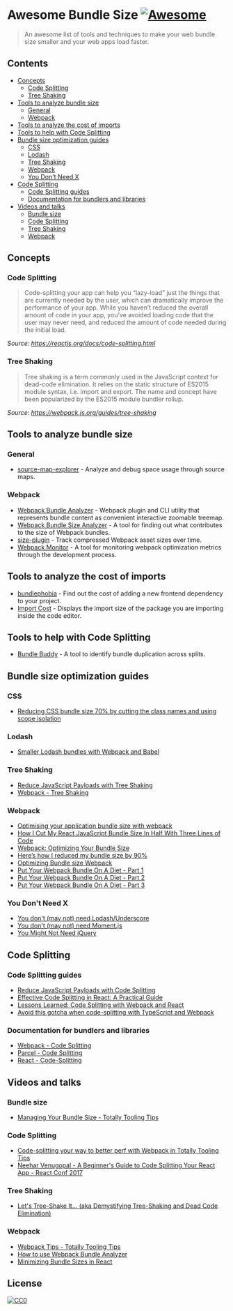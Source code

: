 # Awesome Bundle Size [![Awesome](https://awesome.re/badge-flat.svg)](https://awesome.re)

> An awesome list of tools and techniques to make your web bundle size smaller and your web apps load faster.

## Contents

- [Concepts](#concepts)
  - [Code Splitting](#code-splitting)
  - [Tree Shaking](#tree-shaking)
- [Tools to analyze bundle size](#tools-to-analyze-bundle-size)
  - [General](#general)
  - [Webpack](#webpack)
- [Tools to analyze the cost of imports](#tools-to-analyze-the-cost-of-imports)
- [Tools to help with Code Splitting](#tools-to-help-with-code-splitting)
- [Bundle size optimization guides](#bundle-size-optimization-guides)
  - [CSS](#css)
  - [Lodash](#lodash)
  - [Tree Shaking](#tree-shaking-1)
  - [Webpack](#webpack-1)
  - [You Don't Need X](#you-dont-need-x)
- [Code Splitting](#code-splitting-1)
  - [Code Splitting guides](#code-splitting-guides)
  - [Documentation for bundlers and libraries](#documentation-for-bundlers-and-libraries)
- [Videos and talks](#videos-and-talks)
  - [Bundle size](#bundle-size)
  - [Code Splitting](#code-splitting-2)
  - [Tree Shaking](#tree-shaking-2)
  - [Webpack](#webpack-2)

## Concepts

### Code Splitting

> Code-splitting your app can help you “lazy-load” just the things that are currently needed by the user, which can dramatically improve the performance of your app. While you haven’t reduced the overall amount of code in your app, you’ve avoided loading code that the user may never need, and reduced the amount of code needed during the initial load.

_Source: https://reactjs.org/docs/code-splitting.html_

### Tree Shaking

> Tree shaking is a term commonly used in the JavaScript context for dead-code elimination. It relies on the static structure of ES2015 module syntax, i.e. import and export. The name and concept have been popularized by the ES2015 module bundler rollup.

_Source: https://webpack.js.org/guides/tree-shaking_

## Tools to analyze bundle size

### General

- [source-map-explorer](https://github.com/danvk/source-map-explorer) - Analyze and debug space usage through source maps.

### Webpack

- [Webpack Bundle Analyzer](https://github.com/webpack-contrib/webpack-bundle-analyzer) - Webpack plugin and CLI utility that represents bundle content as convenient interactive zoomable treemap.
- [Webpack Bundle Size Analyzer](https://github.com/robertknight/webpack-bundle-size-analyzer) - A tool for finding out what contributes to the size of Webpack bundles.
- [size-plugin](https://github.com/GoogleChromeLabs/size-plugin) - Track compressed Webpack asset sizes over time.
- [Webpack Monitor](https://github.com/webpackmonitor/webpackmonitor) - A tool for monitoring webpack optimization metrics through the development process.

## Tools to analyze the cost of imports

- [bundlephobia](https://bundlephobia.com) - Find out the cost of adding a new frontend dependency to your project.
- [Import Cost](https://github.com/wix/import-cost) - Displays the import size of the package you are importing inside the code editor.

## Tools to help with Code Splitting

- [Bundle Buddy](https://github.com/samccone/bundle-buddy) - A tool to identify bundle duplication across splits.

## Bundle size optimization guides

### CSS

- [Reducing CSS bundle size 70% by cutting the class names and using scope isolation](https://medium.freecodecamp.org/reducing-css-bundle-size-70-by-cutting-the-class-names-and-using-scope-isolation-625440de600b)

### Lodash

- [Smaller Lodash bundles with Webpack and Babel](https://nolanlawson.com/2018/03/20/smaller-lodash-bundles-with-webpack-and-babel/)

### Tree Shaking

- [Reduce JavaScript Payloads with Tree Shaking](https://developers.google.com/web/fundamentals/performance/optimizing-javascript/tree-shaking/)
- [Webpack - Tree Shaking](https://webpack.js.org/guides/tree-shaking/)

### Webpack

- [Optimising your application bundle size with webpack](https://hackernoon.com/optimising-your-application-bundle-size-with-webpack-e85b00bab579)
- [How I Cut My React JavaScript Bundle Size In Half With Three Lines of Code](https://codeburst.io/how-i-cut-my-react-javascript-bundle-size-in-half-with-three-lines-of-code-fe7798ecbd3f)
- [Webpack: Optimizing Your Bundle Size](https://medium.com/@arturarsalanov/webpack-optimizing-your-bundle-size-ab0c90b1bf03)
- [Here’s how I reduced my bundle size by 90%](https://medium.com/@poshakajay/heres-how-i-reduced-my-bundle-size-by-90-2e14c8a11c11)
- [Optimizing Bundle size Webpack](https://medium.com/@tkssharma/optimizing-bundle-size-webpack-ab4efdfc1d15)
- [Put Your Webpack Bundle On A Diet - Part 1](https://www.contentful.com/blog/2017/10/10/put-your-webpack-on-a-diet-part-1/)
- [Put Your Webpack Bundle On A Diet - Part 2](https://www.contentful.com/blog/2017/10/19/put-your-webpack-bundle-on-a-diet-part-2/)
- [Put Your Webpack Bundle On A Diet - Part 3](https://www.contentful.com/blog/2017/10/27/put-your-webpack-bundle-on-a-diet-part-3/)

### You Don't Need X

- [You don't (may not) need Lodash/Underscore](https://github.com/you-dont-need/You-Dont-Need-Lodash-Underscore)
- [You don't (may not) need Moment.js](https://github.com/you-dont-need/You-Dont-Need-Momentjs)
- [You Might Not Need jQuery](http://youmightnotneedjquery.com/)

## Code Splitting

### Code Splitting guides

- [Reduce JavaScript Payloads with Code Splitting](https://developers.google.com/web/fundamentals/performance/optimizing-javascript/code-splitting/)
- [Effective Code Splitting in React: A Practical Guide](https://hackernoon.com/effective-code-splitting-in-react-a-practical-guide-2195359d5d49)
- [Lessons Learned: Code Splitting with Webpack and React](https://hackernoon.com/effective-code-splitting-in-react-a-practical-guide-2195359d5d49)
- [Avoid this gotcha when code-splitting with TypeScript and Webpack](https://davidea.st/articles/webpack-typescript-code-split-wont-work)

### Documentation for bundlers and libraries

- [Webpack - Code Splitting](https://webpack.js.org/guides/code-splitting/)
- [Parcel - Code Splitting](https://parceljs.org/code_splitting.html)
- [React - Code-Splitting](https://reactjs.org/docs/code-splitting.html)

## Videos and talks

### Bundle size

- [Managing Your Bundle Size - Totally Tooling Tips](https://www.youtube.com/watch?v=Da6VxdGU2Ig)

### Code Splitting

- [Code-splitting your way to better perf with Webpack in Totally Tooling Tips](https://www.youtube.com/watch?v=QH94CXVv3UE)
- [Neehar Venugopal - A Beginner's Guide to Code Splitting Your React App - React Conf 2017](https://www.youtube.com/watch?v=bb6RCrDaxhw)

### Tree Shaking

- [Let's Tree-Shake It... (aka Demystifying Tree-Shaking and Dead Code Elimination)](https://www.youtube.com/watch?v=LVKSpYhkgKs)

### Webpack

- [Webpack Tips - Totally Tooling Tips](https://www.youtube.com/watch?v=zFoBYfMLUCM)
- [How to use Webpack Bundle Analyzer](https://www.youtube.com/watch?v=ltlxjq4YEKU)
- [Minimizing Bundle Sizes in React](https://www.youtube.com/watch?v=geHEm6Hn_2c)

## License

[![CC0](http://mirrors.creativecommons.org/presskit/buttons/88x31/svg/cc-zero.svg)](https://creativecommons.org/publicdomain/zero/1.0/)
